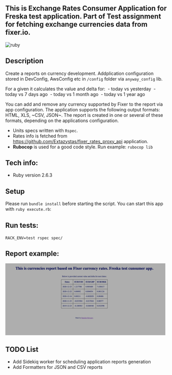 ## This is Exchange Rates Consumer Application for Freska test application. Part of Test assignment for fetching exchange currencies data from fixer.io.
<p>
<img src="https://devicons.github.io/devicon/devicon.git/icons/ruby/ruby-original-wordmark.svg" alt="ruby" width="40" height="40"/>
</p>

## Description
Create a reports on currency development.
Addplication configuration stored in DevConfig, AwsConfig etc in `/config` folder via `anyway_config` lib.

For a given it calculates the value and delta for:
 - today vs yesterday
 - today vs 7 days ago
 - today vs 1 month ago
 - today vs 1 year ago

You can add and remove any currency supported by Fixer to the report via app configuration.
The application supports the following output formats: HTML, XLS, ~CSV, JSON~.
The report is created in one or several of these formats, depending on the applications configuration.

- Units specs written with `Rspec`.
- Rates info is fetched from https://github.com/Extazystas/fixer_rates_proxy_api application.
- **Rubocop** is used for a good code style. Run example: `rubocop lib`

## Tech info:
* Ruby version 2.6.3

## Setup
Please run `bundle install` before starting the script.
You can start this app with `ruby execute.rb`:

## Run tests:
`RACK_ENV=test rspec spec/`

## Report example:
<img alt='1 step' title='1 step' src="https://raw.githubusercontent.com/Extazystas/fixer_rates_report_service/master/examples/html_report_example.png" width="500">

## TODO List
- Add Sidekiq worker for scheduling application reports generation
- Add Formatters for JSON and CSV reports
